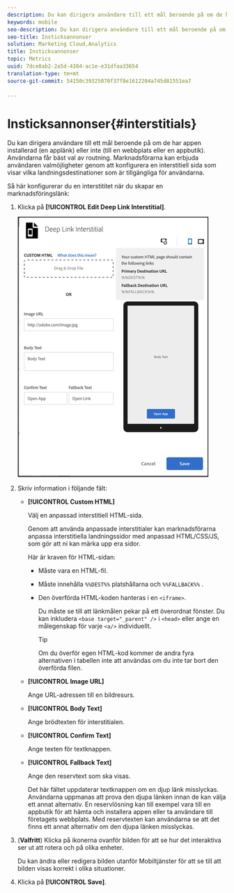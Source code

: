 ```yaml
---
description: Du kan dirigera användare till ett mål beroende på om de har appen installerad (en applänk) eller inte (till en webbplats eller en appbutik).
keywords: mobile
seo-description: Du kan dirigera användare till ett mål beroende på om de har appen installerad (en applänk) eller inte (till en webbplats eller en appbutik).
seo-title: Insticksannonser
solution: Marketing Cloud,Analytics
title: Insticksannonser
topic: Metrics
uuid: 7dce8ab2-2a5d-4384-ac1e-e31dfaa33654
translation-type: tm+mt
source-git-commit: 54150c39325070f37f8e1612204a745d81551ea7

---
```



# Insticksannonser{#interstitials}

Du kan dirigera användare till ett mål beroende på om de har appen installerad (en applänk) eller inte (till en webbplats eller en appbutik). Användarna får bäst val av routning. Marknadsförarna kan erbjuda användaren valmöjligheter genom att konfigurera en interstitiell sida som visar vilka landningsdestinationer som är tillgängliga för användarna.

Så här konfigurerar du en interstititet när du skapar en marknadsföringslänk:

1. Klicka på **[!UICONTROL Edit Deep Link Interstitial]**.

   ![Interstitiell djuplänk](assets/interstitial2.png)

1. Skriv information i följande fält:

   * **[!UICONTROL Custom HTML]**

      Välj en anpassad interstitiell HTML-sida.

      Genom att använda anpassade interstitialer kan marknadsförarna anpassa interstitiella landningssidor med anpassad HTML/CSS/JS, som gör att ni kan märka upp era sidor.

      Här är kraven för HTML-sidan:

      * Måste vara en HTML-fil.
      * Måste innehålla `%%DEST%%` platshållarna och `%%FALLBACK%%` .
      * Den överförda HTML-koden hanteras i en `<iframe>`.

         Du måste se till att länkmålen pekar på ett överordnat fönster. Du kan inkludera `<base target="_parent" />` i `<head>` eller ange en målegenskap för varje `<a/>` individuellt.

         >[!TIP]
         >
         >Om du överför egen HTML-kod kommer de andra fyra alternativen i tabellen inte att användas om du inte tar bort den överförda filen.
   * **[!UICONTROL Image URL]**

      Ange URL-adressen till en bildresurs.

   * **[!UICONTROL Body Text]**

      Ange brödtexten för interstitialen.

   * **[!UICONTROL Confirm Text]**

      Ange texten för textknappen.

   * **[!UICONTROL  Fallback Text]**

      Ange den reservtext som ska visas.

      Det här fältet uppdaterar textknappen om en djup länk misslyckas. Användarna uppmanas att prova den djupa länken innan de kan välja ett annat alternativ. En reservlösning kan till exempel vara till en appbutik för att hämta och installera appen eller ta användare till företagets webbplats. Med reservtexten kan användarna se att det finns ett annat alternativ om den djupa länken misslyckas.


1. (**Valfritt**) Klicka på ikonerna ovanför bilden för att se hur det interaktiva ser ut att rotera och på olika enheter.

   Du kan ändra eller redigera bilden utanför Mobiltjänster för att se till att bilden visas korrekt i olika situationer.
1. Klicka på **[!UICONTROL Save]**.
